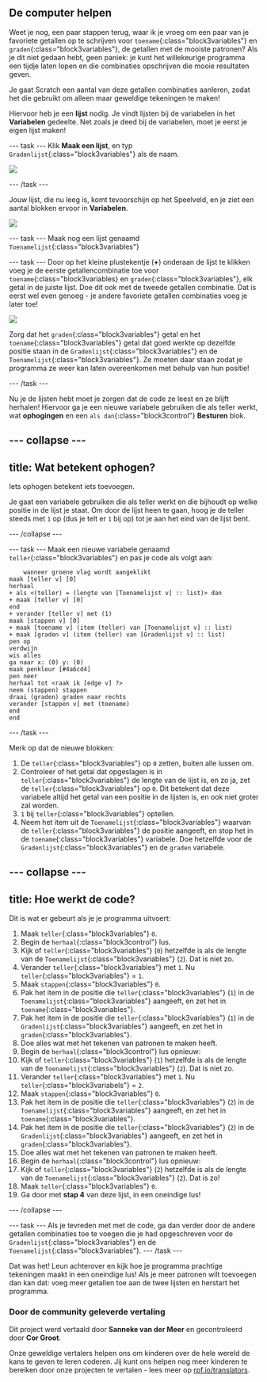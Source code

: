 ## De computer helpen

Weet je nog, een paar stappen terug, waar ik je vroeg om een paar van je favoriete getallen op te schrijven voor `toename`{:class="block3variables"} en `graden`{:class="block3variables"}, de getallen met de mooiste patronen? Als je dit niet gedaan hebt, geen paniek: je kunt het willekeurige programma een tijdje laten lopen en die combinaties opschrijven die mooie resultaten geven.

Je gaat Scratch een aantal van deze getallen combinaties aanleren, zodat het die gebruikt om alleen maar geweldige tekeningen te maken!

Hiervoor heb je een **lijst** nodig. Je vindt lijsten bij de variabelen in het **Variabelen** gedeelte. Net zoals je deed bij de variabelen, moet je eerst je eigen lijst maken!

--- task --- Klik **Maak een lijst**, en typ `Gradenlijst`{:class="block3variables"} als de naam.

![](images/makeAList.png)

--- /task ---

Jouw lijst, die nu leeg is, komt tevoorschijn op het Speelveld, en je ziet een aantal blokken ervoor in **Variabelen**.

![](images/listBlocks.png)

--- task --- Maak nog een lijst genaamd `Toenamelijst`{:class="block3variables"}

--- task --- Door op het kleine plustekentje (**+**) onderaan de lijst te klikken voeg je de eerste getallencombinatie toe voor `toename`{:class="block3variables} en `graden`{:class="block3variables"}, elk getal in de juiste lijst. Doe dit ook met de tweede getallen combinatie. Dat is eerst wel even genoeg - je andere favoriete getallen combinaties voeg je later toe!

![](images/helping2.png)

Zorg dat het `graden`{:class="block3variables"} getal en het `toename`{:class="block3variables"} getal dat goed werkte op dezelfde positie staan in de `Gradenlijst`{:class="block3variables"} en de `Toenamelijst`{:class="block3variables"}. Ze moeten daar staan zodat je programma ze weer kan laten overeenkomen met behulp van hun positie!

--- /task ---

Nu je de lijsten hebt moet je zorgen dat de code ze leest en ze blijft herhalen! Hiervoor ga je een nieuwe variabele gebruiken die als teller werkt, wat **ophogingen** en een `als dan`{:class="block3control"} **Besturen** blok.

--- collapse ---
---
title: Wat betekent ophogen?
---

Iets ophogen betekent iets toevoegen.

Je gaat een variabele gebruiken die als teller werkt en die bijhoudt op welke positie in de lijst je staat. Om door de lijst heen te gaan, hoog je de teller steeds met `1` op (dus je telt er `1` bij op) tot je aan het eind van de lijst bent.

--- /collapse ---

--- task --- Maak een nieuwe variabele genaamd `teller`{:class="block3variables"} en pas je code als volgt aan:

```blocks3
    wanneer groene vlag wordt aangeklikt
maak [teller v] [0]
herhaal
+ als <(teller) = (lengte van [Toenamelijst v] :: list)> dan
+ maak [teller v] [0]
end
+ verander [teller v] met (1)
maak [stappen v] [0]
+ maak [toename v] (item (teller) van [Toenamelijst v] :: list)
+ maak [graden v] (item (teller) van [Gradenlijst v] :: list)
pen op
verdwijn
wis alles
ga naar x: (0) y: (0)
maak penkleur [#4a6cd4]
pen neer
herhaal tot <raak ik [edge v] ?>
neem (stappen) stappen
draai (graden) graden naar rechts
verander [stappen v] met (toename)
end
end
```

--- /task ---

Merk op dat de nieuwe blokken:

1. De `teller`{:class="block3variables"} op `0` zetten, buiten alle lussen om.
2. Controleer of het getal dat opgeslagen is in `teller`{:class="block3variables"} de lengte van de lijst is, en zo ja, zet de `teller`{:class="block3variables"} op `0`. Dit betekent dat deze variabele altijd het getal van een positie in de lijsten is, en ook niet groter zal worden.
3. `1` bij `teller`{:class="block3variables"} optellen.
4. Neem het item uit de `Toenamelijst`{:class="block3variables"} waarvan de `teller`{:class="block3variables"} de positie aangeeft, en stop het in de `toename`{:class="block3variables"} variabele. Doe hetzelfde voor de `Gradenlijst`{:class="block3variables"} en de `graden` variabele.

--- collapse ---
---
title: Hoe werkt de code?
---

Dit is wat er gebeurt als je je programma uitvoert:

1. Maak `teller`{:class="block3variables"} `0`.
2. Begin de `herhaal`{:class="block3control"} lus.
3. Kijk of `teller`{:class="block3variables"} (`0`) hetzelfde is als de lengte van de `Toenamelijst`{:class="block3variables"} (`2`). Dat is niet zo.
4. Verander `teller`{:class="block3variables"} met `1`. Nu `teller`{:class="block3variables"} = `1`.
5. Maak `stappen`{:class="block3variables"} `0`.
6. Pak het item in de positie die `teller`{:class="block3variables"} (`1`) in de `Toenamelijst`{:class="block3variables"} aangeeft, en zet het in `toename`{:class="block3variables"}.
7. Pak het item in de positie die `teller`{:class="block3variables"} (`1`) in de `Gradenlijst`{:class="block3variables"} aangeeft, en zet het in `graden`{:class="block3variables"}.
8. Doe alles wat met het tekenen van patronen te maken heeft.
9. Begin de `herhaal`{:class="block3control"} lus opnieuw:
10. Kijk of `teller`{:class="block3variables"} (`1`) hetzelfde is als de lengte van de `Toenamelijst`{:class="block3variables"} (`2`). Dat is niet zo.
11. Verander `teller`{:class="block3variables"} met `1`. Nu `teller`{:class="block3variabels"} = `2`.
12. Maak `stappen`{:class="block3variables"} `0`.
13. Pak het item in de positie die `teller`{:class="block3variables"} (`2`) in de `Toenamelijst`{:class="block3variables"} aangeeft, en zet het in `toename`{:class="block3variables"}.
14. Pak het item in de positie die `teller`{:class="block3variables"} (`2`) in de `Gradenlijst`{:class="block3variables"} aangeeft, en zet het in `graden`{:class="block3variables"}.
15. Doe alles wat met het tekenen van patronen te maken heeft.
16. Begin de `herhaal`{:class="block3control"} lus opnieuw:
17. Kijk of `teller`{:class="block3variables"} (`2`) hetzelfde is als de lengte van de `Toenamelijst`{:class="block3variables"} (`2`). Dat is zo!
18. Maak `teller`{:class="block3variables"} `0`.
19. Ga door met **stap 4** van deze lijst, in een oneindige lus!

--- /collapse ---

--- task --- Als je tevreden met met de code, ga dan verder door de andere getallen combinaties toe te voegen die je had opgeschreven voor de `Gradenlijst`{:class="block3variables"} en de `Toenamelijst`{:class="block3variables"}. --- /task ---

Dat was het! Leun achterover en kijk hoe je programma prachtige tekeningen maakt in een oneindige lus! Als je meer patronen wilt toevoegen dan kan dat: voeg meer getallen toe aan de twee lijsten en herstart het programma.


### Door de community geleverde vertaling 

Dit project werd vertaald door **Sanneke van der Meer** en gecontroleerd door **Cor Groot**.

 Onze geweldige vertalers helpen ons om kinderen over de hele wereld de kans te geven te leren coderen. Jij kunt ons helpen nog meer kinderen te bereiken door onze projecten te vertalen - lees meer op [rpf.io/translators](https://rpf.io/translators).
